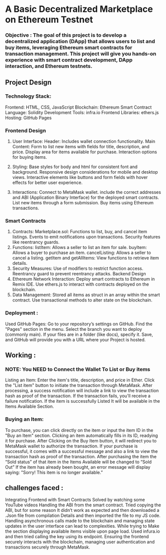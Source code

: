 # A Basic Decentralized Marketplace on Ethereum Testnet

### Objective : The goal of this project is to develop a decentralized application (DApp) that allows users to list and buy items, leveraging Ethereum smart contracts for transaction management. This project will give you hands-on experience with smart contract development, DApp interaction, and Ethereum testnets.


## Project Design

### Technology Stack:
Frontend: HTML, CSS, JavaScript
Blockchain: Ethereum
Smart Contract Language: Solidity
Development Tools: infra.io
Frontend Libraries: ethers.js 
Hosting: GitHub Pages

### Frontend Design
1. User Interface:
Header: Includes wallet connection functionality.
Main Content:
Form to list new items with fields for title, description, and price.
Display area for items available for purchase.
Interaction options for buying items.

2. Styling:
Base styles for body and html for consistent font and background.
Responsive design considerations for mobile and desktop views.
Interactive elements like buttons and form fields with hover effects for better user experience.
3. Interactions:
Connect to MetaMask wallet.
include the correct addresses and ABI (Application Binary Interface) for the deployed smart contracts.
List new items through a form submission.
Buy items using Ethereum transactions.

### Smart Contracts
1. Contracts:
Marketplace.sol:
Functions to list, buy, and cancel item listings.
Events to emit notifications upon transactions.
Security features like reentrancy guards.
2. Functions:
listItem: Allows a seller to list an item for sale.
buyItem: Allows a buyer to purchase an item.
cancelListing: Allows a seller to cancel a listing.
getItem and getAllItems: View functions to retrieve item details.
3. Security Measures:
Use of modifiers to restrict function access.
Reentrancy guard to prevent reentrancy attacks.
Backend Design
1. Ethereum Network Interaction:
Deploy smart contracts to Ethereum in Remix IDE.
Use ethers.js to interact with contracts deployed on the blockchain.
2. Data Management:
Stored all items as struct in an array within the smart contract.
Use transactional methods to alter state on the blockchain.

### Deployment :
Used GitHub Pages:
Go to your repository’s settings on GitHub.
Find the "Pages" section in the menu.
Select the branch you want to deploy (commonly main). If your files are in a folder (like docs), specify it.
Save, and GitHub will provide you with a URL where your Project is hosted.


## Working :
### NOTE: You NEED to Connect the Wallet To List or Buy items
Listing an Item:
Enter the item's title, description, and price in Ether.
Click the "List item" button to initiate the transaction through MetaMask.
After processing, a success notification will include a link to view the transaction hash as proof of the transaction. If the transaction fails, you'll receive a failure notification.
If the item is successfully Listed It will be available in the Items Available Section.

### Buying an Item:

To purchase, you can click directly on the item or input the item ID in the "Buy an Item" section.
Clicking an item automatically fills in its ID, readying it for purchase.
After Clicking on the Buy Item button, it will redirect you to MetaMask wallet to authorize the transaction.
If your purchase is successful, it comes with a successful message and also a link to view the transaction hash as proof of the transaction.
After purchasing the item the “Sold status” of that item in the Items Available will be changed to “Sold Out”
If the item has already been bought, an error message will display saying: "Sorry! This item is no longer available.”

## challenges faced :

Integrating Frontend with Smart Contracts
Solved by watching some YouTube videos 
Handling the ABI from the smart contract.
Tried copying the ABI, but for some reason It didn’t work as expected and then downloaded a .Json file from compilation Details and then imported the file to my JS code.
Handling asynchronous calls made to the blockchain and managing state updates in the user interface can lead to complexities.
While trying to Make the section displaying available items visible upon page load.
Used infura.io and then tried calling the key using its endpoint.
Ensuring the frontend securely interacts with the blockchain, managing user authentication and transactions securely through MetaMask.

